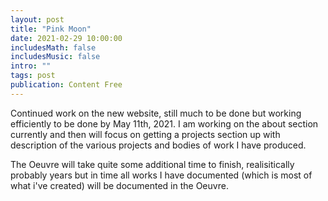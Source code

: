 ```yaml
---
layout: post
title: "Pink Moon"
date: 2021-02-29 10:00:00
includesMath: false
includesMusic: false
intro: ""
tags: post
publication: Content Free
---
```



Continued work on the new website, still much to be done but working efficiently to be done by May 11th, 2021. I am working on the about section currently and then will focus on getting a projects section up with description of the various projects and bodies of work I have produced.

The Oeuvre will take quite some additional time to finish, realisitically probably years but in time all works I have documented (which is most of what i've created) will be documented in the Oeuvre. 
